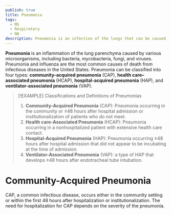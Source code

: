 ```yaml
---
publish: true
title: Pneumonia
tags:
  - MS
  - Respiratory
  - NA
description: Pneumonia is an infection of the lungs that can be caused by bacteria, viruses, fungi, foreign bodies, and chemicals. It may be classified as acute, chronic, community-acquired, or hospital-acquired.
---
```

**Pneumonia** is an inflammation of the lung parenchyma caused by various microorganisms, including bacteria, mycobacteria, fungi, and viruses. Pneumonia and influenza are the most common causes of death from infectious diseases in the United States. Pneumonia can be classified into four types: **community-acquired pneumonia** (CAP), **health care–associated pneumonia** (HCAP), **hospital-acquired pneumonia** (HAP), and **ventilator-associated pneumonia** (VAP).

>[!EXAMPLE] Classifications and Definitions of Pneumonias
>1. **Community-Acquired Pneumonia** (CAP): Pneumonia occurring in the community or ≤48 hours after hospital admission or institutionalization of patients who do not meet.
>2. **Health care-Associated Pneumonia** (HCAP): Pneumonia occurring in a nonhospitalized patient with extensive health care contact.
>3. **Hospital-Acquired Pneumonia** (HAP): Pneumonia occurring ≥48 hours after hospital admission that did not appear to be incubating at the time of admission.
>4. **Ventilator-Associated Pneumonia** (VAP): a type of HAP that develops ≥48 hours after endotracheal tube intubation.

# Community-Acquired Pneumonia
CAP, a common infectious disease, occurs either in the community setting or within the first 48 hours after hospitalization or institutionalization. The need for hospitalization for CAP depends on the severity of the pneumonia.
